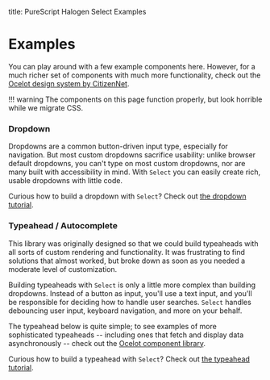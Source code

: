 title: PureScript Halogen Select Examples

# Examples

You can play around with a few example components here. However, for a much richer set of components with much more functionality, check out the [Ocelot design system by CitizenNet](https://citizennet.github.io/purescript-ocelot/#typeaheads).

!!! warning
    The components on this page function properly, but look horrible while we migrate CSS.

### Dropdown

Dropdowns are a common button-driven input type, especially for navigation. But most custom dropdowns sacrifice usability: unlike browser default dropdowns, you can't type on most custom dropdowns, nor are many built with accessibility in mind. With `Select` you can easily create rich, usable dropdowns with little code.

<div data-component="dropdown"></div>

Curious how to build a dropdown with `Select`? Check out [the dropdown tutorial](https://citizennet.github.io/purescript-halogen-select/tutorials/dropdown).

### Typeahead / Autocomplete

This library was originally designed so that we could build typeaheads with all sorts of custom rendering and functionality. It was frustrating to find solutions that almost worked, but broke down as soon as you needed a moderate level of customization.

Building typeaheads with `Select` is only a little more complex than building dropdowns. Instead of a button as input, you'll use a text input, and you'll be responsible for deciding how to handle user searches. `Select` handles debouncing user input, keyboard navigation, and more on your behalf.

The typeahead below is quite simple; to see examples of more sophisticated typeaheads -- including ones that fetch and display data asynchronously -- check out the [Ocelot component library](https://citizennet.github.io/purescript-ocelot/#typeaheads).

<div data-component="typeahead"></div>

Curious how to build a typeahead with `Select`? Check out [the typeahead tutorial](https://citizennet.github.io/purescript-halogen-select/tutorials/typeahead).
